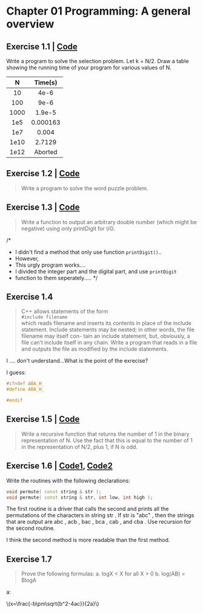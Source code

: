 <script type="text/javascript" src="http://cdn.mathjax.org/mathjax/latest/MathJax.js?config=default"></script>

# Chapter 01 Programming: A general overview

## Exercise 1.1 | [Code](ex01_01.cpp)
>
Write a program to solve the selection problem. Let k = N/2. Draw a table showing the running time of your program for various values of N.

| N      | Time(s) |
|:------:|:-------:|
|10      |4e-6     |
|100     |9e-6     |
|1000    |1.9e-5   |
|1e5     |0.000163 |
|1e7     |0.004    |
|1e10    |2.7129   |
|1e12    |Aborted  |


## Exercise 1.2 | [Code](ex01_02.cpp)
> Write a program to solve the word puzzle problem.

## Exercise 1.3 | [Code](ex01_03.cpp)
> Write a function to output an arbitrary double number (which might be negative) using only printDigit for I/O.

/*
 * I didn't find a method that only use function `printDigit()`..
 * However,
 * This urgly program works....
 * I divided the integer part and the digital part, and use `printDigit`
 * function to them seperately.....
 */

## Exercise 1.4
> C++ allows statements of the form  
>  `#include filename`  
> which reads filename and inserts its contents in place of the include statement. Include statements may be nested; in other words, the file filename may itself con- tain an include statement, but, obviously, a file can’t include itself in any chain. Write a program that reads in a file and outputs the file as modified by the include statements.

I .... don't understand...What is the point of the exrecise?

I guess:

~~~cpp
#ifndef ABA_H_
#define ABA_H_

#endif
~~~

## Exercise 1.5 | [Code](ex01_05.cpp)
> Write a recursive function that returns the number of 1 in the binary representation of N. Use the fact that this is equal to the number of 1 in the representation of N/2, plus 1, if N is odd.

## Exercise 1.6 | [Code1](ex01_06.cpp), [Code2](ex01_06_2.cpp)
>
Write the routines with the following declarations:
>
~~~cpp
void permute( const string & str );
void permute( const string & str, int low, int high );
~~~
>
The first routine is a driver that calls the second and prints all the permutations of the characters in string str . If str is "abc" , then the strings that are output are abc , acb , bac , bca , cab , and cba . Use recursion for the second routine.

I think the second method is more readable than the first method.

## Exercise 1.7
> Prove the following formulas:
a. logX < X for all X > 0
b. log(AB) = BlogA

a:  

\\(x=\frac{-b\pm\sqrt{b^2-4ac}}{2a}\\)
